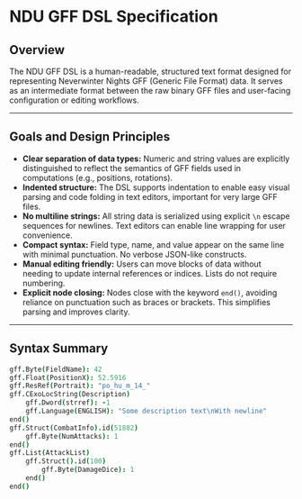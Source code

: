 # NDU GFF DSL Specification

## Overview

The NDU GFF DSL is a human-readable, structured text format designed for representing Neverwinter Nights GFF (Generic File Format) data. It serves as an intermediate format between the raw binary GFF files and user-facing configuration or editing workflows.

---

## Goals and Design Principles

- **Clear separation of data types:** Numeric and string values are explicitly distinguished to reflect the semantics of GFF fields used in computations (e.g., positions, rotations).
- **Indented structure:** The DSL supports indentation to enable easy visual parsing and code folding in text editors, important for very large GFF files.
- **No multiline strings:** All string data is serialized using explicit `\n` escape sequences for newlines. Text editors can enable line wrapping for user convenience.
- **Compact syntax:** Field type, name, and value appear on the same line with minimal punctuation. No verbose JSON-like constructs.
- **Manual editing friendly:** Users can move blocks of data without needing to update internal references or indices. Lists do not require numbering.
- **Explicit node closing:** Nodes close with the keyword `end()`, avoiding reliance on punctuation such as braces or brackets. This simplifies parsing and improves clarity.

---

## Syntax Summary

```coffeescript
gff.Byte(FieldName): 42
gff.Float(PositionX): 52.5916
gff.ResRef(Portrait): "po_hu_m_14_"
gff.CExoLocString(Description)
    gff.Dword(strref): -1
    gff.Language(ENGLISH): "Some description text\nWith newline"
end()
gff.Struct(CombatInfo).id(51882)
    gff.Byte(NumAttacks): 1
end()
gff.List(AttackList)
    gff.Struct().id(100)
        gff.Byte(DamageDice): 1
    end()
end()

